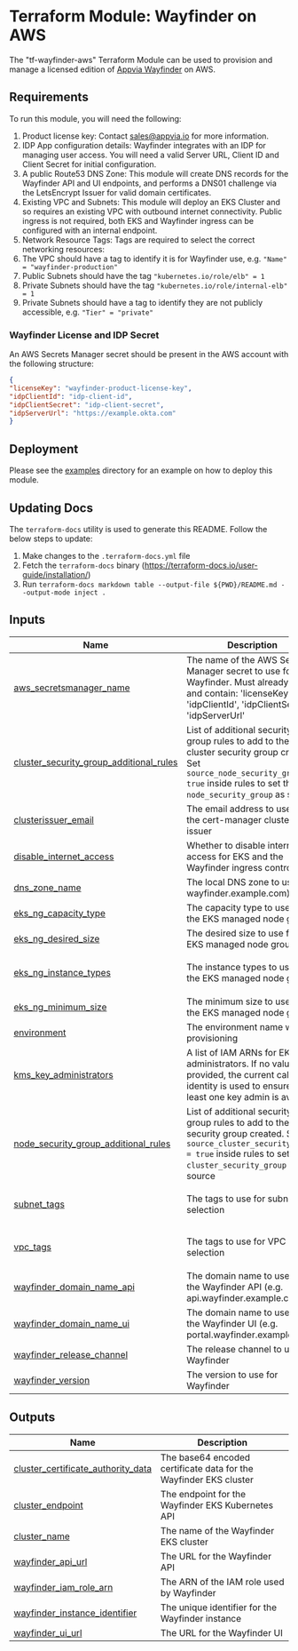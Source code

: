 <!-- BEGIN_TF_DOCS -->
# Terraform Module: Wayfinder on AWS

The "tf-wayfinder-aws" Terraform Module can be used to provision and manage a licensed edition of [Appvia Wayfinder](https://www.appvia.io/product/) on AWS.

## Requirements

To run this module, you will need the following:
1. Product license key: Contact sales@appvia.io for more information.
2. IDP App configuration details: Wayfinder integrates with an IDP for managing user access. You will need a valid Server URL, Client ID and Client Secret for initial configuration.
3. A public Route53 DNS Zone: This module will create DNS records for the Wayfinder API and UI endpoints, and performs a DNS01 challenge via the LetsEncrypt Issuer for valid domain certificates.
4. Existing VPC and Subnets: This module will deploy an EKS Cluster and so requires an existing VPC with outbound internet connectivity. Public ingress is not required, both EKS and Wayfinder ingress can be configured with an internal endpoint.
5. Network Resource Tags: Tags are required to select the correct networking resources:
1. The VPC should have a tag to identify it is for Wayfinder use, e.g. `"Name" = "wayfinder-production"`
2. Public Subnets should have the tag `"kubernetes.io/role/elb" = 1`
3. Private Subnets should have the tag `"kubernetes.io/role/internal-elb" = 1`
4. Private Subnets should have a tag to identify they are not publicly accessible, e.g. `"Tier" = "private"`

### Wayfinder License and IDP Secret

An AWS Secrets Manager secret should be present in the AWS account with the following structure:
```json
{
"licenseKey": "wayfinder-product-license-key",
"idpClientId": "idp-client-id",
"idpClientSecret": "idp-client-secret",
"idpServerUrl": "https://example.okta.com"
}
```

## Deployment

Please see the [examples](./examples) directory for an example on how to deploy this module.

## Updating Docs

The `terraform-docs` utility is used to generate this README. Follow the below steps to update:
1. Make changes to the `.terraform-docs.yml` file
2. Fetch the `terraform-docs` binary (https://terraform-docs.io/user-guide/installation/)
3. Run `terraform-docs markdown table --output-file ${PWD}/README.md --output-mode inject .`

## Inputs

| Name | Description | Type | Default | Required |
|------|-------------|------|---------|:--------:|
| <a name="input_aws_secretsmanager_name"></a> [aws\_secretsmanager\_name](#input\_aws\_secretsmanager\_name) | The name of the AWS Secrets Manager secret to use for Wayfinder. Must already exist and contain: 'licenseKey', 'idpClientId', 'idpClientSecret', 'idpServerUrl' | `string` | `"wayfinder-secrets"` | no |
| <a name="input_cluster_security_group_additional_rules"></a> [cluster\_security\_group\_additional\_rules](#input\_cluster\_security\_group\_additional\_rules) | List of additional security group rules to add to the cluster security group created. Set `source_node_security_group = true` inside rules to set the `node_security_group` as source | `any` | `{}` | no |
| <a name="input_clusterissuer_email"></a> [clusterissuer\_email](#input\_clusterissuer\_email) | The email address to use for the cert-manager cluster issuer | `string` | n/a | yes |
| <a name="input_disable_internet_access"></a> [disable\_internet\_access](#input\_disable\_internet\_access) | Whether to disable internet access for EKS and the Wayfinder ingress controller | `bool` | `false` | no |
| <a name="input_dns_zone_name"></a> [dns\_zone\_name](#input\_dns\_zone\_name) | The local DNS zone to use (e.g. wayfinder.example.com) | `string` | n/a | yes |
| <a name="input_eks_ng_capacity_type"></a> [eks\_ng\_capacity\_type](#input\_eks\_ng\_capacity\_type) | The capacity type to use for the EKS managed node group | `string` | `"ON_DEMAND"` | no |
| <a name="input_eks_ng_desired_size"></a> [eks\_ng\_desired\_size](#input\_eks\_ng\_desired\_size) | The desired size to use for the EKS managed node group | `number` | `2` | no |
| <a name="input_eks_ng_instance_types"></a> [eks\_ng\_instance\_types](#input\_eks\_ng\_instance\_types) | The instance types to use for the EKS managed node group | `list(string)` | <pre>[<br>  "t3.xlarge"<br>]</pre> | no |
| <a name="input_eks_ng_minimum_size"></a> [eks\_ng\_minimum\_size](#input\_eks\_ng\_minimum\_size) | The minimum size to use for the EKS managed node group | `number` | `2` | no |
| <a name="input_environment"></a> [environment](#input\_environment) | The environment name we are provisioning | `string` | `"production"` | no |
| <a name="input_kms_key_administrators"></a> [kms\_key\_administrators](#input\_kms\_key\_administrators) | A list of IAM ARNs for EKS key administrators. If no value is provided, the current caller identity is used to ensure at least one key admin is available | `list(string)` | `[]` | no |
| <a name="input_node_security_group_additional_rules"></a> [node\_security\_group\_additional\_rules](#input\_node\_security\_group\_additional\_rules) | List of additional security group rules to add to the node security group created. Set `source_cluster_security_group = true` inside rules to set the `cluster_security_group` as source | `any` | `{}` | no |
| <a name="input_subnet_tags"></a> [subnet\_tags](#input\_subnet\_tags) | The tags to use for subnet selection | `map(string)` | <pre>{<br>  "Tier": "Private"<br>}</pre> | no |
| <a name="input_vpc_tags"></a> [vpc\_tags](#input\_vpc\_tags) | The tags to use for VPC selection | `map(string)` | <pre>{<br>  "Name": "wayfinder"<br>}</pre> | no |
| <a name="input_wayfinder_domain_name_api"></a> [wayfinder\_domain\_name\_api](#input\_wayfinder\_domain\_name\_api) | The domain name to use for the Wayfinder API (e.g. api.wayfinder.example.com) | `string` | n/a | yes |
| <a name="input_wayfinder_domain_name_ui"></a> [wayfinder\_domain\_name\_ui](#input\_wayfinder\_domain\_name\_ui) | The domain name to use for the Wayfinder UI (e.g. portal.wayfinder.example.com) | `string` | n/a | yes |
| <a name="input_wayfinder_release_channel"></a> [wayfinder\_release\_channel](#input\_wayfinder\_release\_channel) | The release channel to use for Wayfinder | `string` | `"wayfinder-releases"` | no |
| <a name="input_wayfinder_version"></a> [wayfinder\_version](#input\_wayfinder\_version) | The version to use for Wayfinder | `string` | `"v2.0.2"` | no |

## Outputs

| Name | Description |
|------|-------------|
| <a name="output_cluster_certificate_authority_data"></a> [cluster\_certificate\_authority\_data](#output\_cluster\_certificate\_authority\_data) | The base64 encoded certificate data for the Wayfinder EKS cluster |
| <a name="output_cluster_endpoint"></a> [cluster\_endpoint](#output\_cluster\_endpoint) | The endpoint for the Wayfinder EKS Kubernetes API |
| <a name="output_cluster_name"></a> [cluster\_name](#output\_cluster\_name) | The name of the Wayfinder EKS cluster |
| <a name="output_wayfinder_api_url"></a> [wayfinder\_api\_url](#output\_wayfinder\_api\_url) | The URL for the Wayfinder API |
| <a name="output_wayfinder_iam_role_arn"></a> [wayfinder\_iam\_role\_arn](#output\_wayfinder\_iam\_role\_arn) | The ARN of the IAM role used by Wayfinder |
| <a name="output_wayfinder_instance_identifier"></a> [wayfinder\_instance\_identifier](#output\_wayfinder\_instance\_identifier) | The unique identifier for the Wayfinder instance |
| <a name="output_wayfinder_ui_url"></a> [wayfinder\_ui\_url](#output\_wayfinder\_ui\_url) | The URL for the Wayfinder UI |
<!-- END_TF_DOCS -->